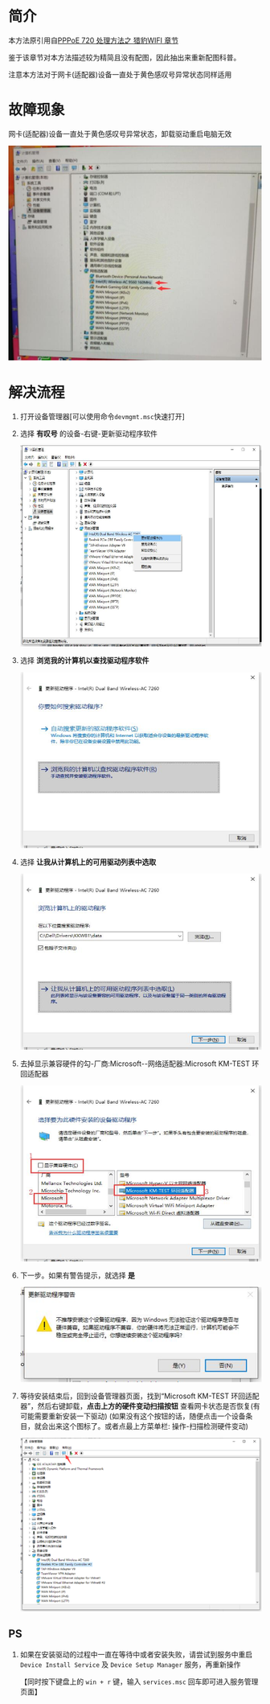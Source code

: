 <!-- TITLE: windows系统使用环回适配器更新网卡(适配器)驱动.md -->
<!-- SUBTITLE: 本文章旨在科普遇网卡设备一直处于黄色感叹号异常状态解决思路 -->

# 简介

本方法原引用自[PPPoE 720 处理方法之 猎豹WIFI 章节](/article/fault/%E6%95%85%E9%9A%9C720-%E6%8B%A8%E5%8F%B7%E7%BD%91%E7%BB%9C%E6%97%A0%E6%B3%95%E5%8D%8F%E8%B0%83%E7%BD%91%E7%BB%9C%E4%B8%AD%E6%9C%8D%E5%8A%A1%E5%99%A8%E7%9A%84%E5%8D%8F%E8%AE%AE%E8%AE%BE%E7%BD%AE#由卸载旧版本猎豹wifi导致解决方法)

鉴于该章节对本方法描述较为精简且没有配图，因此抽出来重新配图科普。

注意本方法对于网卡(适配器)设备一直处于黄色感叹号异常状态同样适用


# 故障现象

网卡(适配器)设备一直处于黄色感叹号异常状态，卸载驱动重启电脑无效

![网卡(适配器)设备一直处于黄色感叹号异常状态](/uploads/kp-hhspq_demo.jpg "网卡(适配器)设备一直处于黄色感叹号异常状态")

# 解决流程
1. 打开设备管理器[可以使用命令`devmgmt.msc`快速打开]
2. 选择 **有叹号** 的设备-右键-更新驱动程序软件

   <img src="/uploads/kp-hhspq_screenshot1.jpg" alt="右键-更新驱动程序软件" height="400" width="600" >
   
   
3. 选择 **浏览我的计算机以查找驱动程序软件**

   <img src="/uploads/kp-hhspq_screenshot2.jpg" alt="浏览计算机以查找驱动程序软件" height="350" width="500" >
   
   
4. 选择  **让我从计算机上的可用驱动列表中选取**

   <img src="/uploads/kp-hhspq_screenshot3.jpg" alt="让我从计算机上的可用驱动列表中选取" height="350" width="500" >
   
5. 去掉显示兼容硬件的勾-厂商:Microsoft--网络适配器:Microsoft KM-TEST 环回适配器
   
   <img src="/uploads/kp-hhspq_screenshot4.jpg" alt="去掉显示兼容硬件的勾选择驱动" height="350" width="500" >

6. 下一步。如果有警告提示，就选择 **是**

    <img src="/uploads/kp-hhspq_screenshot5.jpg" alt="警告提示" >

7. 等待安装结束后，回到设备管理器页面，找到“Microsoft KM-TEST 环回适配器”，然后右键卸载，**点击上方的硬件变动扫描按钮** 查看网卡状态是否恢复(有可能需要重新安装一下驱动)
   (如果没有这个按钮的话，随便点击一个设备条目，就会出来这个图标了。或者点最上方菜单栏: 操作-扫描检测硬件变动)
   
   <img src="/uploads/kp-hhspq_screenshot6.png" alt="重新扫描硬件变动" >

## PS
1. 如果在安装驱动的过程中一直在等待中或者安装失败，请尝试到服务中重启 `Device Install Service` 及 `Device Setup Manager` 服务，再重新操作

   【同时按下键盘上的 `win + r` 键，输入 `services.msc` 回车即可进入服务管理页面】
